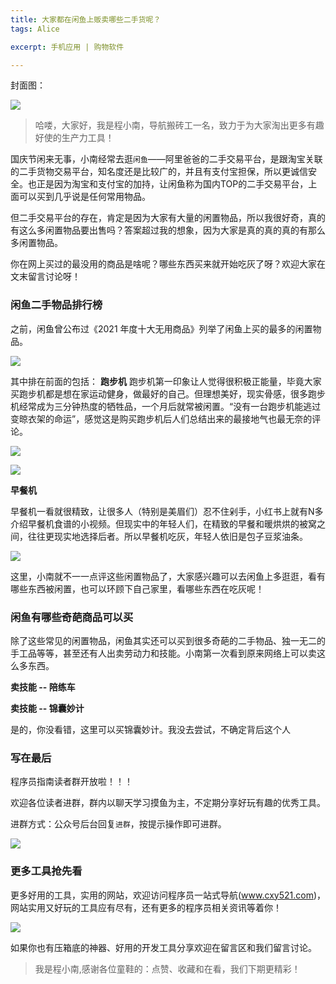 ```yaml
---
title: 大家都在闲鱼上贩卖哪些二手货呢？
tags: Alice

excerpt: 手机应用 | 购物软件

---
```


封面图：

![](https://navtool.gitee.io/blog/assets/imgs/20220922/00.jpg)


> 哈喽，大家好，我是程小南，导航搬砖工一名，致力于为大家淘出更多有趣好使的生产力工具！

国庆节闲来无事，小南经常去逛`闲鱼`——阿里爸爸的二手交易平台，是跟淘宝关联的二手货物交易平台，知名度还是比较广的，并且有支付宝担保，所以更诚信安全。也正是因为淘宝和支付宝的加持，让闲鱼称为国内TOP的二手交易平台，上面可以买到几乎说是任何常用物品。

但二手交易平台的存在，肯定是因为大家有大量的闲置物品，所以我很好奇，真的有这么多闲置物品要出售吗？答案超过我的想象，因为大家是真的真的真的有那么多闲置物品。

你在网上买过的最没用的商品是啥呢？哪些东西买来就开始吃灰了呀？欢迎大家在文末留言讨论呀！

### 闲鱼二手物品排行榜

之前，闲鱼曾公布过《2021 年度十大无用商品》列举了闲鱼上买的最多的闲置物品。

![](https://navtool.gitee.io/blog/assets/imgs/20220922/01.jpg)

其中排在前面的包括：
**跑步机**
跑步机第一印象让人觉得很积极正能量，毕竟大家买跑步机都是想在家运动健身，做最好的自己。但理想美好，现实骨感，很多跑步机经常成为三分钟热度的牺牲品，一个月后就常被闲置。“没有一台跑步机能逃过变晾衣架的命运”，感觉这是购买跑步机后人们总结出来的最接地气也最无奈的评论。

![](https://navtool.gitee.io/blog/assets/imgs/20220922/02.jpg)

![](https://navtool.gitee.io/blog/assets/imgs/20220922/03.jpg)

**早餐机**

早餐机一看就很精致，让很多人（特别是美眉们）忍不住剁手，小红书上就有N多介绍早餐机食谱的小视频。但现实中的年轻人们，在精致的早餐和暖烘烘的被窝之间，往往更现实地选择后者。所以早餐机吃灰，年轻人依旧是包子豆浆油条。

![](https://navtool.gitee.io/blog/assets/imgs/20220922/04.jpg)

这里，小南就不一一点评这些闲置物品了，大家感兴趣可以去闲鱼上多逛逛，看有哪些东西被闲置，也可以环顾下自己家里，看哪些东西在吃灰呢！

### 闲鱼有哪些奇葩商品可以买

除了这些常见的闲置物品，闲鱼其实还可以买到很多奇葩的二手物品、独一无二的手工品等等，甚至还有人出卖劳动力和技能。小南第一次看到原来网络上可以卖这么多东西。

**卖技能 -- 陪练车**

**卖技能 -- 锦囊妙计**

是的，你没看错，这里可以买锦囊妙计。我没去尝试，不确定背后这个人


### 写在最后

程序员指南读者群开放啦！！！

欢迎各位读者进群，群内以聊天学习摸鱼为主，不定期分享好玩有趣的优秀工具。

进群方式：公众号后台回复`进群`，按提示操作即可进群。

![](https://navtool.gitee.io/blog/assets/imgs/erweima.jpg)

### 更多工具抢先看

更多好用的工具，实用的网站，欢迎访问程序员一站式导航(www.cxy521.com)，网站实用又好玩的工具应有尽有，还有更多的程序员相关资讯等着你！

![](https://navtool.gitee.io/blog/assets/imgs/wangzhan.png)

如果你也有压箱底的神器、好用的开发工具分享欢迎在留言区和我们留言讨论。

>  我是程小南,感谢各位童鞋的：点赞、收藏和在看，我们下期更精彩！
